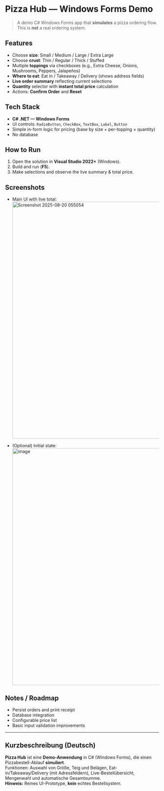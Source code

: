 # Pizza Hub — Windows Forms Demo

> A demo C# Windows Forms app that **simulates** a pizza ordering flow. This is **not** a real ordering system.

## Features
- Choose **size**: Small / Medium / Large / Extra Large  
- Choose **crust**: Thin / Regular / Thick / Stuffed  
- Multiple **toppings** via checkboxes (e.g., Extra Cheese, Onions, Mushrooms, Peppers, Jalapeños)  
- **Where to eat**: Eat in / Takeaway / Delivery (shows address fields)  
- **Live order summary** reflecting current selections  
- **Quantity** selector with **instant total price** calculation  
- Actions: **Confirm Order** and **Reset**

## Tech Stack
- **C# .NET — Windows Forms**
- UI controls: `RadioButton`, `CheckBox`, `TextBox`, `Label`, `Button`
- Simple in-form logic for pricing (base by size + per-topping × quantity)  
- No database

## How to Run
1. Open the solution in **Visual Studio 2022+** (Windows).  
2. Build and run (**F5**).  
3. Make selections and observe the live summary & total price.

## Screenshots
- Main UI with live total:  
  <img width="1239" height="773" alt="Screenshot 2025-08-20 055054" src="https://github.com/user-attachments/assets/e3e61600-4c84-482c-8c40-0b6b8e2e9f65" />

- (Optional) Initial state:  
  <img width="1238" height="773" alt="image" src="https://github.com/user-attachments/assets/c70335b9-3af1-4937-a340-d8fcc936ab3d" />



## Notes / Roadmap
- Persist orders and print receipt
- Database integration
- Configurable price list
- Basic input validation improvements

---

## Kurzbeschreibung (Deutsch)

**Pizza Hub** ist eine **Demo-Anwendung** in C# (Windows Forms), die einen Pizzabestell-Ablauf **simuliert**.  
Funktionen: Auswahl von Größe, Teig und Belägen, Eat-in/Takeaway/Delivery (mit Adressfeldern), Live-Bestellübersicht, Mengenwahl und automatische Gesamtsumme.  
**Hinweis:** Reines UI-Prototype, **kein** echtes Bestellsystem.

